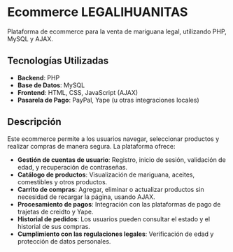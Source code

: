 # Ecommerce LEGALIHUANITAS
Plataforma de ecommerce para la venta de mariguana legal, utilizando PHP, MySQL y AJAX.

## Tecnologías Utilizadas

- **Backend**: PHP
- **Base de Datos**: MySQL
- **Frontend**: HTML, CSS, JavaScript (AJAX)
- **Pasarela de Pago**: PayPal, Yape (u otras integraciones locales)

## Descripción

Este ecommerce permite a los usuarios navegar, seleccionar productos y realizar compras de manera segura. La plataforma ofrece:

- **Gestión de cuentas de usuario**: Registro, inicio de sesión, validación de edad, y recuperación de contraseñas.
- **Catálogo de productos**: Visualización de mariguana, aceites, comestibles y otros productos.
- **Carrito de compras**: Agregar, eliminar o actualizar productos sin necesidad de recargar la página, usando AJAX.
- **Procesamiento de pagos**: Integración con las plataformas de pago de trajetas de creidto y Yape.
- **Historial de pedidos**: Los usuarios pueden consultar el estado y el historial de sus compras.
- **Cumplimiento con las regulaciones legales**: Verificación de edad y protección de datos personales.

